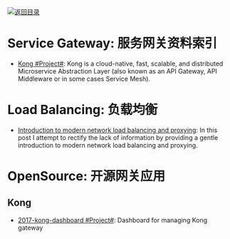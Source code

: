 [![返回目录](https://parg.co/UGo)](https://parg.co/b4z)

# Service Gateway: 服务网关资料索引

* [Kong #Project#](https://github.com/Kong/kong): Kong is a cloud-native, fast, scalable, and distributed Microservice Abstraction Layer (also known as an API Gateway, API Middleware or in some cases Service Mesh).

# Load Balancing: 负载均衡

* [Introduction to modern network load balancing and proxying](http://t.cn/RQAfr5x): In this post I attempt to rectify the lack of information by providing a gentle introduction to modern network load balancing and proxying.

# OpenSource: 开源网关应用

## Kong

* [2017-kong-dashboard #Project#](https://github.com/PGBI/kong-dashboard): Dashboard for managing Kong gateway
